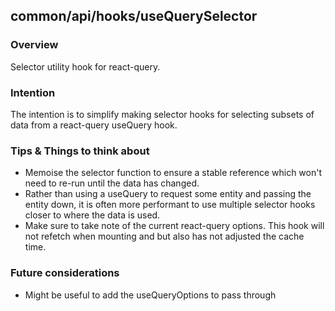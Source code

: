 ## common/api/hooks/useQuerySelector

### Overview

Selector utility hook for react-query.

### Intention

The intention is to simplify making selector hooks for selecting subsets of data from a react-query useQuery hook.

### Tips & Things to think about

- Memoise the selector function to ensure a stable reference which won't need to re-run until the data has changed.
- Rather than using a useQuery to request some entity and passing the entity down, it is often more performant to use multiple selector hooks closer to where the data is used.
- Make sure to take note of the current react-query options. This hook will not refetch when mounting and but also has not adjusted the cache time.

### Future considerations

- Might be useful to add the useQueryOptions to pass through
